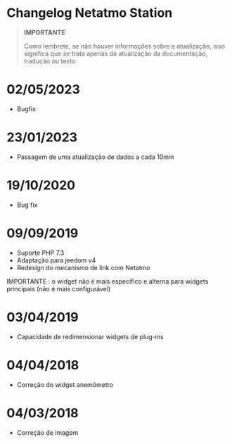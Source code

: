 # Changelog Netatmo Station

>**IMPORTANTE**
>
>Como lembrete, se não houver informações sobre a atualização, isso significa que se trata apenas da atualização da documentação, tradução ou texto

# 02/05/2023

- Bugfix

# 23/01/2023

- Passagem de uma atualização de dados a cada 10min

# 19/10/2020

- Bug fix

# 09/09/2019

- Suporte PHP 7.3
- Adaptação para jeedom v4
- Redesign do mecanismo de link com Netatmo

IMPORTANTE : o widget não é mais específico e alterna para widgets principais (não é mais configurável)

# 03/04/2019

- Capacidade de redimensionar widgets de plug-ins

# 04/04/2018

- Correção do widget anemômetro

# 04/03/2018

- Correção de imagem

